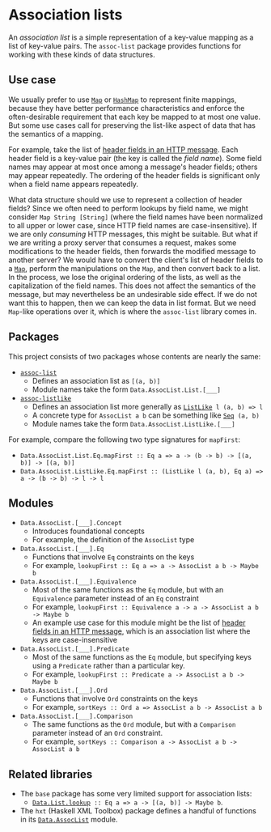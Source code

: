 # Association lists

An *association list* is a simple representation of a key-value mapping as a list of key-value pairs. The `assoc-list` package provides functions for working with these kinds of data structures.

## Use case

We usually prefer to use [`Map`](https://hackage.haskell.org/package/containers) or [`HashMap`](https://hackage.haskell.org/package/unordered-containers) to represent finite mappings, because they have better performance characteristics and enforce the often-desirable requirement that each key be mapped to at most one value. But some use cases call for preserving the list-like aspect of data that has the semantics of a mapping.

For example, take the list of [header fields in an HTTP message](https://tools.ietf.org/html/rfc7230#section-3.2). Each header field is a key-value pair (the key is called the *field name*). Some field names may appear at most once among a message's header fields; others may appear repeatedly. The ordering of the header fields is significant only when a field name appears repeatedly.

What data structure should we use to represent a collection of header fields? Since we often need to perform lookups by field name, we might consider `Map String [String]` (where the field names have been normalized to all upper or lower case, since HTTP field names are case-insensitive). If we are only *consuming* HTTP messages, this might be suitable. But what if we are writing a proxy server that consumes a request, makes some modifications to the header fields, then forwards the modified message to another server? We would have to convert the client's list of header fields to a [`Map`](https://hackage.haskell.org/package/containers), perform the manipulations on the `Map`, and then convert back to a list. In the process, we lose the original ordering of the lists, as well as the capitalization of the field names. This does not affect the semantics of the message, but may nevertheless be an undesirable side effect. If we do not want this to happen, then we can keep the data in list format. But we need `Map`-like operations over it, which is where the `assoc-list` library comes in.

## Packages

This project consists of two packages whose contents are nearly the same:

* [`assoc-list`](http://hackage.haskell.org/package/assoc-list)
  * Defines an association list as `[(a, b)]`
  * Module names take the form `Data.AssocList.List.[___]`
* [`assoc-listlike`](http://hackage.haskell.org/package/assoc-listlike)
  * Defines an association list more generally as [`ListLike`](https://hackage.haskell.org/package/ListLike)` l (a, b) => l`
  * A concrete type for `AssocList a b` can be something like [`Seq`](https://hackage.haskell.org/package/containers)` (a, b)`
  * Module names take the form `Data.AssocList.ListLike.[___]`

For example, compare the following two type signatures for `mapFirst`:

* `Data.AssocList.List.Eq.mapFirst :: Eq a => a -> (b -> b) -> [(a, b)] -> [(a, b)]`
* `Data.AssocList.ListLike.Eq.mapFirst :: (ListLike l (a, b), Eq a) => a -> (b -> b) -> l -> l`

## Modules

* `Data.AssocList.[___].Concept`
  * Introduces foundational concepts
  * For example, the definition of the `AssocList` type
* `Data.AssocList.[___].Eq`
  * Functions that involve `Eq` constraints on the keys
  * For example, `lookupFirst :: Eq a => a -> AssocList a b -> Maybe b`
* `Data.AssocList.[___].Equivalence`
  * Most of the same functions as the `Eq` module, but with an `Equivalence` parameter instead of an `Eq` constraint
  * For example, `lookupFirst :: Equivalence a -> a -> AssocList a b -> Maybe b`
  * An example use case for this module might be the list of [header fields in an HTTP message](https://tools.ietf.org/html/rfc7230#section-3.2), which is an association list where the keys are case-insensitive
* `Data.AssocList.[___].Predicate`
  * Most of the same functions as the `Eq` module, but specifying keys using a `Predicate` rather than a particular key.
  * For example, `lookupFirst :: Predicate a -> AssocList a b -> Maybe b`
* `Data.AssocList.[___].Ord`
  * Functions that involve `Ord` constraints on the keys
  * For example, `sortKeys :: Ord a => AssocList a b -> AssocList a b`
* `Data.AssocList.[___].Comparison`
  * The same functions as the `Ord` module, but with a `Comparison` parameter instead of an `Ord` constraint.
  * For example, `sortKeys :: Comparison a -> AssocList a b -> AssocList a b`

## Related libraries

* The `base` package has some very limited support for association lists:
  * [`Data.List.lookup`](https://hackage.haskell.org/package/base-4.11.1.0/docs/Data-List.html#v:lookup)` :: Eq a => a -> [(a, b)] -> Maybe b`.
* The `hxt` (Haskell XML Toolbox) package defines a handful of functions in its [`Data.AssocList`](https://hackage.haskell.org/package/hxt-9.3.1.16/docs/Data-AssocList.html) module.
